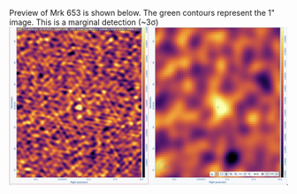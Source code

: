 Preview of Mrk 653 is shown below. The green contours represent the 1" image. This is a marginal detection (~3σ)
![Mrk653](Mrk653.png "Mrk653")
